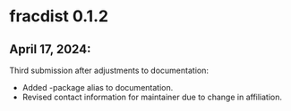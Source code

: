 # fracdist 0.1.2

## April 17, 2024: 
Third submission after adjustments to documentation:
* Added <pkgname>-package alias to documentation.
* Revised contact information for maintainer due to change in affiliation.
